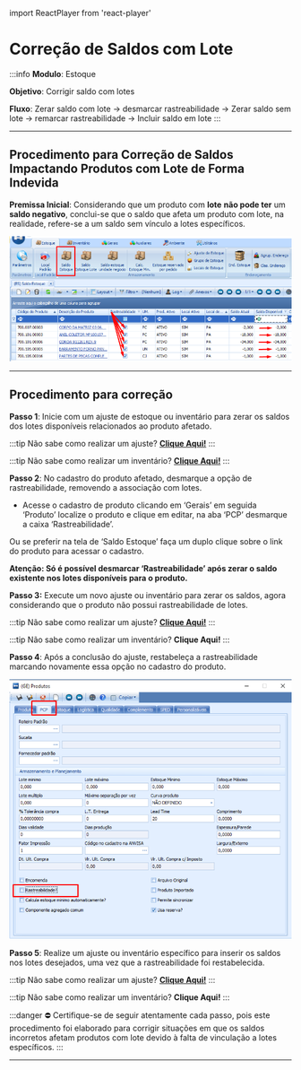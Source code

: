 import ReactPlayer from 'react-player'

# Correção de Saldos com Lote

:::info
**Modulo**: Estoque

**Objetivo**: Corrigir saldo com lotes

**Fluxo**: Zerar saldo com lote → desmarcar rastreabilidade → Zerar saldo sem lote → remarcar rastreabilidade → Incluir saldo em lote
:::

---

## **Procedimento para Correção de Saldos Impactando Produtos com Lote de Forma Indevida**

**Premissa Inicial**: Considerando que um produto com **lote** **não pode ter** um **saldo negativo**, conclui-se que o saldo que afeta um produto com lote, na realidade, refere-se a um saldo sem vínculo a lotes específicos.

![correcao-saldo-de-estoque](./img/correcao-saldo-de-estoque/correcao-saldo-de-estoque.png)

---

## Procedimento para correção

**Passo 1**: Inicie com um ajuste de estoque ou inventário para zerar os saldos dos lotes disponíveis relacionados ao produto afetado.

:::tip
Não sabe como realizar um ajuste? [**Clique Aqui!**](fazer-ajuste-de-estoque.md)
:::

:::tip
Não sabe como realizar um inventário? [**Clique Aqui!**](inventario.md)
:::

**Passo 2**: No cadastro do produto afetado, desmarque a opção de rastreabilidade, removendo a associação com lotes.

- Acesse o cadastro de produto clicando em ‘Gerais’ em seguida ‘Produto’ localize o produto e clique em editar, na aba ‘PCP’ desmarque a caixa ‘Rastreabilidade’.

<ReactPlayer playing controls url='/videos/estoque/correcao-saldo-de-estoque.mp4'/>

Ou se preferir na tela de ‘Saldo Estoque’ faça um duplo clique sobre o link do produto para acessar o cadastro.

<ReactPlayer playing controls url='/videos/estoque/correcao-saldo-de-estoque-1.mp4'/>

**Atenção: Só é possível desmarcar ‘Rastreabilidade’ após zerar o saldo existente nos lotes disponíveis para o produto.**

**Passo 3:** Execute um novo ajuste ou inventário para zerar os saldos, agora considerando que o produto não possui rastreabilidade de lotes.

:::tip
Não sabe como realizar um ajuste? [**Clique Aqui!**](fazer-ajuste-de-estoque.md)
:::

:::tip
Não sabe como realizar um inventário? **Clique Aqui!**
:::

**Passo 4**: Após a conclusão do ajuste, restabeleça a rastreabilidade marcando novamente essa opção no cadastro do produto.

![correcao-saldo-de-estoque-1](./img/correcao-saldo-de-estoque/correcao-saldo-de-estoque-1.png)


**Passo 5**: Realize um ajuste ou inventário específico para inserir os saldos nos lotes desejados, uma vez que a rastreabilidade foi restabelecida.

:::tip
Não sabe como realizar um ajuste? [**Clique Aqui!**](fazer-ajuste-de-estoque.md)
:::

:::tip
Não sabe como realizar um inventário? **Clique Aqui!**
:::

:::danger
⛔ Certifique-se de seguir atentamente cada passo, pois este procedimento foi elaborado para corrigir situações em que os saldos incorretos afetam produtos com lote devido à falta de vinculação a lotes específicos.
:::

---